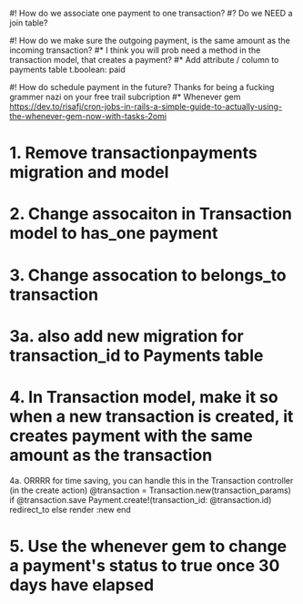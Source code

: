 #! How do we associate one payment to one transaction?
#? Do we NEED a join table?

#! How do we make sure the outgoing payment, is the same amount as the incoming transaction?
#* I think you will prob need a method in the transaction model, that creates a payment?
#* Add attribute / column to payments table t.boolean: paid

#! How do schedule payment in the future? Thanks for being a fucking grammer nazi on your free trail subcription
#* Whenever gem https://dev.to/risafj/cron-jobs-in-rails-a-simple-guide-to-actually-using-the-whenever-gem-now-with-tasks-2omi

# 1. Remove transactionpayments migration and model
# 2. Change assocaiton in Transaction model to has_one payment
# 3. Change assocation to belongs_to transaction
# 3a. also add new migration for transaction_id to Payments table
# 4. In Transaction model, make it so when a new transaction is created, it creates payment with the same amount as the transaction
  4a. ORRRR for time saving, you can handle this in the Transaction controller
  (in the create action)
  @transaction = Transaction.new(transaction_params)
  if @transaction.save
    Payment.create!(transaction_id: @transaction.id)
    redirect_to
  else
    render :new
  end
# 5. Use the whenever gem to change a payment's status to true once 30 days have elapsed